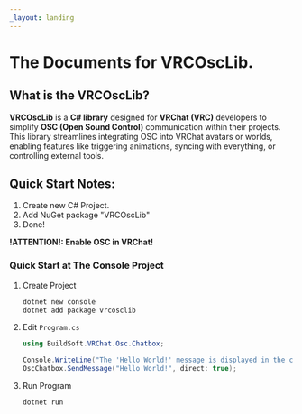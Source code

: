 ```yaml
---
_layout: landing
---
```


# The Documents for **VRCOscLib**.

## What is the **VRCOscLib**?

**VRCOscLib** is a **C# library** designed for **VRChat (VRC)** developers to simplify **OSC (Open Sound Control)** communication within their projects. This library streamlines integrating OSC into VRChat avatars or worlds, enabling features like triggering animations, syncing with everything, or controlling external tools.

## Quick Start Notes:

1. Create new C# Project.
2. Add NuGet package "VRCOscLib"
3. Done!

**!ATTENTION!: Enable OSC in VRChat!**

### Quick Start at The Console Project

1. Create Project
   ```bash
   dotnet new console
   dotnet add package vrcosclib
   ```
2. Edit `Program.cs`
   ```csharp
   using BuildSoft.VRChat.Osc.Chatbox;

   Console.WriteLine("The 'Hello World!' message is displayed in the chatbox.");
   OscChatbox.SendMessage("Hello World!", direct: true);
   ```
3. Run Program
   ```bash
   dotnet run
   ```
